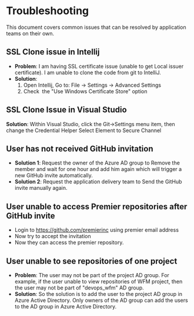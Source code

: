 # Troubleshooting
This document covers common issues that can be resolved by application teams on their own.

## SSL Clone issue in Intellij 
- **Problem**: I am having SSL certificate issue (unable to get Local issuer certificate). I am unable to clone the code from git to IntelliJ.
- **Solution**:
  1. Open Intellij, Go to: File -> Settings -> Advanced Settings
  2. Check  the "Use Windows Certificate Store" option

## SSL Clone Issue in Visual Studio
**Solution**: Within Visual Studio, click the Git→Settings menu item, then change the Credential Helper Select Element to Secure Channel

## User has not received GitHub invitation
- **Solution 1**: Request the owner of the Azure AD group to Remove the member and wait for one hour and add him again which will trigger a new GitHub invite automatically.
- **Solution 2**: Request the application delivery team to Send the GitHub invite manually again.

## User unable to access Premier repositories after GitHub invite
- Login to https://github.com/premierinc using premier email address
- Now try to accept the invitation
- Now they can access the premier repository.

## User unable to see repositories of one project
- **Problem**: The user may not be part of the project AD group. For example, if the user unable to view repositories of WFM project, then the user may not be part of "devops_wfm" AD group.
- **Solution**: So the solution is to add the user to the project AD group in Azure Active Directory. Only owners of the AD group can add the users to the AD group in Azure Active Directory. 
